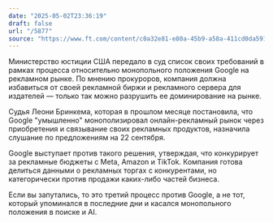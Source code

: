 ```yaml
---
date: "2025-05-02T23:36:19"
draft: false
url: "/5877"
source: "https://www.ft.com/content/c0a32e81-e80a-45b9-a58a-411cd0da591e"
---
```


Министерство юстиции США передало в суд список своих требований в рамках процесса относительно монопольного положения Google на рекламном рынке. По мнению прокуроров, компания должна избавиться от своей рекламной биржи и рекламного сервера для издателей — только так можно разрушить ее доминирование на рынке.

Судья Леони Бринкема, которая в прошлом месяце постановила, что Google "умышленно" монополизировал онлайн-рекламный рынок через приобретения и связывание своих рекламных продуктов, назначила слушание по предложениям на 22 сентября.

Google выступает против такого решения, утверждая, что конкурирует за рекламные бюджеты с Meta, Amazon и TikTok. Компания готова делиться данными о рекламных торгах с конкурентами, но категорически против продажи каких-либо частей бизнеса.

Если вы запутались, то это третий процесс против Google, а не тот, который упоминался в последние дни и касался монопольного положения в поиске и AI.
